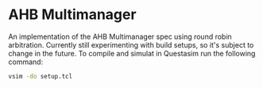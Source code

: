 # AHB Multimanager

An implementation of the AHB Multimanager spec using round robin arbitration. Currently still experimenting with build setups, so it's subject to change in the future. To compile and simulat in Questasim run the following command:

```bash
vsim -do setup.tcl
```

